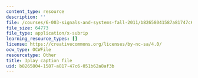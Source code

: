 ```yaml
---
content_type: resource
description: ''
file: /courses/6-003-signals-and-systems-fall-2011/b82658041587a81747c6051b62a8af3b_t2hNMFoIv8w.srt
file_size: 64773
file_type: application/x-subrip
learning_resource_types: []
license: https://creativecommons.org/licenses/by-nc-sa/4.0/
ocw_type: OCWFile
resourcetype: Other
title: 3play caption file
uid: b8265804-1587-a817-47c6-051b62a8af3b
---
```

